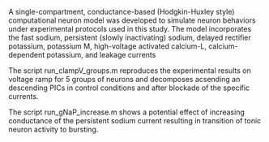 A single-compartment, conductance-based (Hodgkin-Huxley style) computational neuron model 
was developed to simulate neuron behaviors under experimental protocols used in this 
study. The model incorporates the fast sodium, persistent (slowly inactivating) sodium,
delayed rectifier potassium, potassium M, high-voltage activated calcium-L, 
calcium-dependent potassium, and leakage currents

The script run_clampV_groups.m reproduces the experimental results on voltage ramp 
for 5 groups of neurons and decomposes acsending an descending PICs in control conditions and
after blockade of the specific currents. 

The script run_gNaP_increase.m shows a potential effect of increasing conductance of the persistent 
sodium current resulting in transition of tonic neuron activity to bursting.
